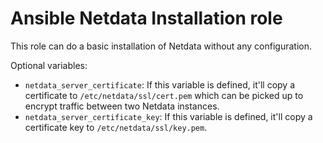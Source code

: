 # Ansible Netdata Installation role

This role can do a basic installation of Netdata without any configuration.

Optional variables:

* `netdata_server_certificate`: If this variable is defined, it'll copy a certificate to `/etc/netdata/ssl/cert.pem` which can be picked up to encrypt traffic between two Netdata instances.
* `netdata_server_certificate_key`: If this variable is defined, it'll copy a certificate key to `/etc/netdata/ssl/key.pem`.
